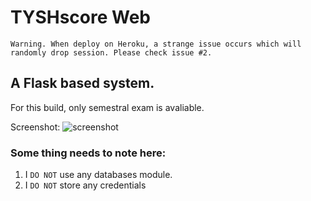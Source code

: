 TYSHscore Web
===

`Warning. When deploy on Heroku, a strange issue occurs which will randomly drop session. Please check issue #2.`


## A Flask based system.
For this build, only semestral exam is avaliable.

Screenshot:
![screenshot](https://i.imgur.com/VjoMHLv.png)

### Some thing needs to note here:

1. I `DO NOT` use any databases module.
2. I `DO NOT` store any credentials

